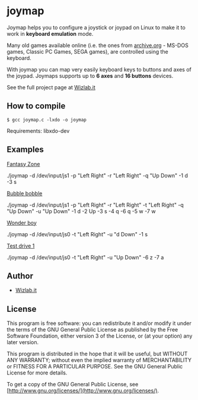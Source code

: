 # joymap

Joymap helps you to configure a joystick or joypad on Linux to make it to work in **keyboard emulation** mode.

Many old games available online (i.e. the ones from [archive.org](https://archive.org/) - MS-DOS games, Classic PC Games, SEGA games), are controlled using the keyboard.

With joymap you can map very easily keyboard keys to buttons and axes of the joypad. Joymaps supports up to **6 axes** and **16 buttons** devices.

See the full project page at [Wizlab.it](https://www.wizlab.it/code/joymap.html)


How to compile
--------------
    $ gcc joymap.c -lxdo -o joymap
Requirements: libxdo-dev


Examples
--------
[Fantasy Zone](http://www.retrosega.com/game.php?id=192)

./joymap -d /dev/input/js1 -p "Left Right" -r "Left Right" -q "Up Down" -1 d -3 s


[Bubble bobble](https://archive.org/details/msdos_Bubble_Bobble_1988)

./joymap -d /dev/input/js1 -p "Left Right" -r "Left Right" -t "Left Right" -q "Up Down" -u "Up Down" -1 d -2 Up -3 s -4 q -6 q -5 w -7 w


[Wonder boy](http://www.retrosega.com/game.php?id=1207)

./joymap -d /dev/input/js0 -t "Left Right" -u "d Down" -1 s


[Test drive 1](https://classicreload.com/test-drive.html)

./joymap -d /dev/input/js0 -t "Left Right" -u "Up Down" -6 z -7 a


Author
------
  * [Wizlab.it](https://www.wizlab.it/)


License
-------
This program is free software: you can redistribute it and/or modify
it under the terms of the GNU General Public License as published by
the Free Software Foundation, either version 3 of the License, or
(at your option) any later version.

This program is distributed in the hope that it will be useful,
but WITHOUT ANY WARRANTY; without even the implied warranty of
MERCHANTABILITY or FITNESS FOR A PARTICULAR PURPOSE. See the
GNU General Public License for more details.

To get a copy of the GNU General Public License, see [http://www.gnu.org/licenses/](http://www.gnu.org/licenses/).
